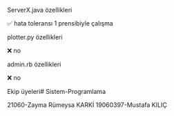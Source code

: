 ServerX.java özellikleri

   ✅ hata toleransı 1 prensibiyle çalışma
   

plotter.py özellikleri

   ❌ no

admin.rb özellikleri

   ❌ no

Ekip üyeleri# Sistem-Programlama

21060-Zayma Rümeysa KARKİ
19060397-Mustafa KILIÇ
